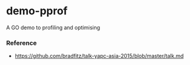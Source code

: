 # demo-pprof
A GO demo to profiling and optimising



### Reference
- https://github.com/bradfitz/talk-yapc-asia-2015/blob/master/talk.md
